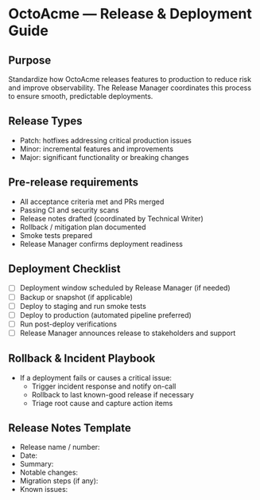 # OctoAcme — Release & Deployment Guide

## Purpose
Standardize how OctoAcme releases features to production to reduce risk and improve observability. The Release Manager coordinates this process to ensure smooth, predictable deployments.

## Release Types
- Patch: hotfixes addressing critical production issues
- Minor: incremental features and improvements
- Major: significant functionality or breaking changes

## Pre-release requirements
- All acceptance criteria met and PRs merged
- Passing CI and security scans
- Release notes drafted (coordinated by Technical Writer)
- Rollback / mitigation plan documented
- Smoke tests prepared
- Release Manager confirms deployment readiness

## Deployment Checklist
- [ ] Deployment window scheduled by Release Manager (if needed)
- [ ] Backup or snapshot (if applicable)
- [ ] Deploy to staging and run smoke tests
- [ ] Deploy to production (automated pipeline preferred)
- [ ] Run post-deploy verifications
- [ ] Release Manager announces release to stakeholders and support

## Rollback & Incident Playbook
- If a deployment fails or causes a critical issue:
  - Trigger incident response and notify on-call
  - Rollback to last known-good release if necessary
  - Triage root cause and capture action items

## Release Notes Template
- Release name / number:
- Date:
- Summary:
- Notable changes:
- Migration steps (if any):
- Known issues:
